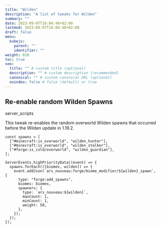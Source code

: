 ```yaml
---
title: "Wilden"
description: "A list of tweaks for Wilden"
summary: ""
date: 2023-09-07T16:04:48+02:00
lastmod: 2023-09-07T16:04:48+02:00
draft: false
menu:
  kubejs:
    parent: ""
    identifier: ""
weight: 810
toc: true
seo:
  title: "" # custom title (optional)
  description: "" # custom description (recommended)
  canonical: "" # custom canonical URL (optional)
  noindex: false # false (default) or true
---
```


## Re-enable random Wilden Spawns

<span class="badge text-bg-dark server-scripts">server_scripts</span>

This tweak re-enables the random overworld Wilden spawns that occurred before the Wilden update in 1.19.2.

```kjs
const spawns = [
  ["#minecraft:is_overworld", "wilden_hunter"],
  ["#minecraft:is_overworld", "wilden_stalker"],
  ["#forge:is_cold/overworld", "wilden_guardian"],
];

ServerEvents.highPriorityData((event) => {
  spawns.forEach(([biomes, wilden]) => {
    event.addJson(`ars_nouveau:forge/biome_modifier/${wilden}_spawn`, {
      type: "forge:add_spawns",
      biomes: biomes,
      spawners: {
        type: `ars_nouveau:${wilden}`,
        maxCount: 1,
        minCount: 1,
        weight: 50,
      },
    });
  });
});
```
